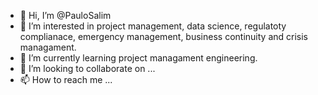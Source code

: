 - 👋 Hi, I’m @PauloSalim
- 👀 I’m interested in project management, data science, regulatoty complianace, emergency management, business continuity and crisis managament.
- 🌱 I’m currently learning project managament engineering.
- 💞️ I’m looking to collaborate on ...
- 📫 How to reach me ...

<!---
PauloSalim/PauloSalim is a ✨ special ✨ repository because its `README.md` (this file) appears on your GitHub profile.
You can click the Preview link to take a look at your changes.
--->
